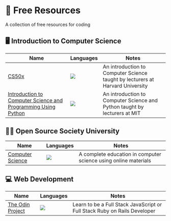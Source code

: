 # :floppy_disk: Free Resources
A collection of free resources for coding

## :desktop_computer: Introduction to Computer Science

| Name | Languages | Notes |
| --- | --- | --- |
| [CS50x](https://pll.harvard.edu/course/cs50-introduction-computer-science?delta=0) | <img src="https://skillicons.dev/icons?i=c,python,html,css,javascript,ruby"/> | An introduction to Computer Science taught by lecturers at Harvard University |
| [Introduction to Computer Science and Programming Using Python](https://www.edx.org/course/introduction-to-computer-science-and-programming-7) | <img src="https://skillicons.dev/icons?i=python"/> | An introduction to Computer Science and Python taught by lecturers at MIT |

## :student: Open Source Society University

| Name | Languages | Notes |
| --- | --- | --- |
| [Computer Science](https://github.com/ossu/computer-science) | <img src="https://skillicons.dev/icons?i=c,cpp,python,dart,flutter,html,css,javascript"/> | A complete education in computer science using online materials |

## :computer: Web Development

| Name | Languages | Notes |
| --- | --- | --- |
| [The Odin Project](https://www.theodinproject.com/) | <img src="https://skillicons.dev/icons?i=html,css,javascript,ruby"/> | Learn to be a Full Stack JavaScript or Full Stack Ruby on Rails Developer | 
